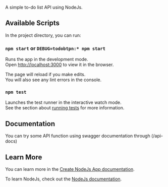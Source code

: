 A simple to-do list API using NodeJs. 

## Available Scripts

In the project directory, you can run:

### `npm start` or `DEBUG=todobtpn:* npm start`

Runs the app in the development mode.<br>
Open [http://localhost:3000](http://localhost:3000) to view it in the browser.

The page will reload if you make edits.<br>
You will also see any lint errors in the console.

### `npm test`

Launches the test runner in the interactive watch mode.<br>
See the section about [running tests](https://facebook.github.io/create-react-app/docs/running-tests) for more information.

## Documentation

You can try some API function using swagger documentation through (/api-docs)

## Learn More

You can learn more in the [Create NodeJs App documentation](https://nodejs.org/en/docs/).

To learn NodeJs, check out the [NodeJs documentation](https://nodejs.org/).